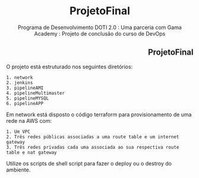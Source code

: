 <h1 align="center">ProjetoFinal</h1>
<p align="center">Programa de Desenvolvimento DOTI 2.0 : Uma parceria com Gama Academy : Projeto de conclusão do curso de DevOps</p>

<h2 align="right">ProjetoFinal</h2>
O projeto está estruturado nos seguintes diretórios:

    1. network
    2. jenkins
    3. pipelineAMI
    4. pipelineMultimaster
    5. pipelineMYSQL
    6. pipelineAPP

Em network está disposto o código terraform para provisionamento de uma rede na AWS com:

    1. Um VPC
    2. Três redes públicas associadas a uma route table e um internet gateway
    3. Três redes privadas cada uma associada ao sua respectiva route table e nat gateway

Utilize os scripts de shell script para fazer o deploy ou o destroy do ambiente.

